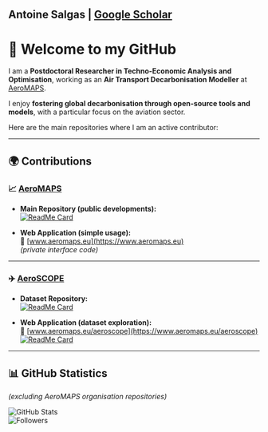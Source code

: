 <!-- Header -->
<h2 align="left">
  <strong>Antoine Salgas</strong> | 
  <a href="https://scholar.google.com/citations?user=XNXj99EAAAAJ&hl=fr&oi=ao">Google Scholar</a>
</h2>

# 👋 Welcome to my GitHub

I am a **Postdoctoral Researcher in Techno-Economic Analysis and Optimisation**, working as an **Air Transport Decarbonisation Modeller** at [AeroMAPS](https://github.com/AeroMAPS).  

I enjoy **fostering global decarbonisation through open-source tools and models**, with a particular focus on the aviation sector.  

Here are the main repositories where I am an active contributor:

---

## 🌍 Contributions

### 📈 [AeroMAPS](https://github.com/AeroMAPS/AeroMAPS)
- **Main Repository (public developments):**  
  [![ReadMe Card](https://github-readme-stats.vercel.app/api/pin/?username=AeroMAPS&repo=AeroMAPS)](https://github.com/AeroMAPS/AeroMAPS)

- **Web Application (simple usage):**  
  🔗 [www.aeromaps.eu](https://www.aeromaps.eu)  
  *(private interface code)*

---

### ✈️ [AeroSCOPE](https://github.com/AeroMAPS/AeroSCOPE_dataset)
- **Dataset Repository:**  
  [![ReadMe Card](https://github-readme-stats.vercel.app/api/pin/?username=AeroMAPS&repo=AeroSCOPE_dataset)](https://github.com/AeroMAPS/AeroSCOPE_dataset)

- **Web Application (dataset exploration):**  
  🔗 [www.aeromaps.eu/aeroscope](https://www.aeromaps.eu/aeroscope)  
  [![ReadMe Card](https://github-readme-stats.vercel.app/api/pin/?username=AeroMAPS&repo=AeroSCOPE)](https://github.com/AeroMAPS/AeroSCOPE)

---

## 📊 GitHub Statistics  

*(excluding AeroMAPS organisation repositories)*  

![GitHub Stats](https://github-readme-stats.vercel.app/api?username=antSGS&show_icons=true)  
![Followers](https://img.shields.io/github/followers/antSGS?style=social)
